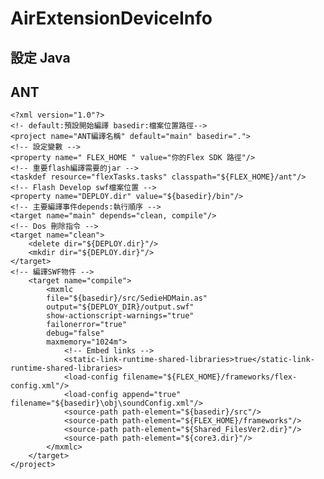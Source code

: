 AirExtensionDeviceInfo
======================

<a>設定</a>
Java
-----

ANT
-----
    <?xml version="1.0"?>
    <!- default:預設開始編譯 basedir:檔案位置路徑-->
    <project name="ANT編譯名稱" default="main" basedir=".">
    <!-- 設定變數 -->
    <property name=" FLEX_HOME " value="你的Flex SDK 路徑"/>
    <!-- 重要flash編譯需要的jar -->
    <taskdef resource="flexTasks.tasks" classpath="${FLEX_HOME}/ant"/>
    <!-- Flash Develop swf檔案位置 -->
    <property name="DEPLOY.dir" value="${basedir}/bin"/>
    <!-- 主要編譯事件depends:執行順序 -->
    <target name="main" depends="clean, compile"/>
    <!-- Dos 刪除指令 -->
    <target name="clean">
        <delete dir="${DEPLOY.dir}"/>
        <mkdir dir="${DEPLOY.dir}"/>
    </target>
    <!-- 編譯SWF物件 -->
        <target name="compile">
            <mxmlc
            file="${basedir}/src/SedieHDMain.as"
            output="${DEPLOY_DIR}/output.swf"  
            show-actionscript-warnings="true" 
            failonerror="true" 
            debug="false" 
            maxmemory="1024m">
                <!-- Embed links -->
                <static-link-runtime-shared-libraries>true</static-link-runtime-shared-libraries>
                <load-config filename="${FLEX_HOME}/frameworks/flex-config.xml"/>
                <load-config append="true" filename="${basedir}\obj\soundConfig.xml"/>
                <source-path path-element="${basedir}/src"/>
                <source-path path-element="${FLEX_HOME}/frameworks"/>
                <source-path path-element="${Shared_FilesVer2.dir}"/>
                <source-path path-element="${core3.dir}"/>
            </mxmlc>
        </target>
    </project>
